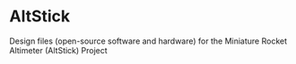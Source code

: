 AltStick
========

Design files (open-source software and hardware) for the Miniature Rocket Altimeter (AltStick) Project